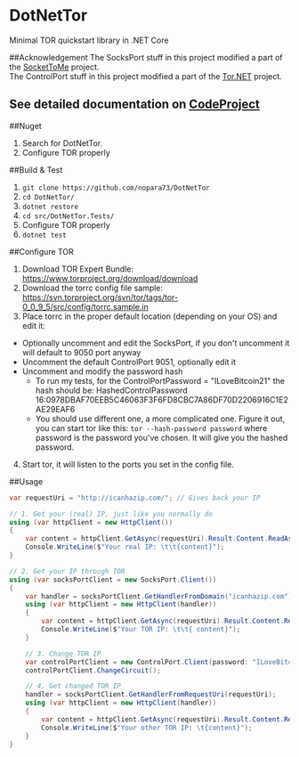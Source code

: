 # DotNetTor
Minimal TOR quickstart library in .NET Core

##Acknowledgement
The SocksPort stuff in this project modified a part of the [SocketToMe](https://github.com/joelverhagen/SocketToMe) project.  
The ControlPort stuff in this project modified a part of the [Tor.NET](https://github.com/sharpbrowser/Tor.NET) project.

## See detailed documentation on [CodeProject](https://www.codeproject.com/script/Articles/ArticleVersion.aspx?waid=225577&aid=1161078)

##Nuget
1. Search for DotNetTor.
2. Configure TOR properly

##Build & Test

1. `git clone https://github.com/nopara73/DotNetTor`
2. `cd DotNetTor/`
3. `dotnet restore`
4. `cd src/DotNetTor.Tests/`
5. Configure TOR properly
6. `dotnet test`

##Configure TOR
1. Download TOR Expert Bundle: https://www.torproject.org/download/download
2. Download the torrc config file sample: https://svn.torproject.org/svn/tor/tags/tor-0_0_9_5/src/config/torrc.sample.in
3. Place torrc in the proper default location (depending on your OS) and edit it:
  - Optionally uncomment and edit the SocksPort, if you don't uncomment it will default to 9050 port anyway
  - Uncomment the default ControlPort 9051, optionally edit it
  - Uncomment and modify the password hash
    - To run my tests, for the ControlPortPassword = "ILoveBitcoin21" the hash should be: HashedControlPassword 16:0978DBAF70EEB5C46063F3F6FD8CBC7A86DF70D2206916C1E2AE29EAF6
    - You should use different one, a more complicated one. Figure it out, you can start tor like this: `tor --hash-password password`
      where password is the password you've chosen. It will give you the hashed password.
4. Start tor, it will listen to the ports you set in the config file.

##Usage
```cs
var requestUri = "http://icanhazip.com/"; // Gives back your IP

// 1. Get your (real) IP, just like you normally do
using (var httpClient = new HttpClient())
{
	var content = httpClient.GetAsync(requestUri).Result.Content.ReadAsStringAsync().Result;
	Console.WriteLine($"Your real IP: \t\t{content}");
}

// 2. Get your IP through TOR
using (var socksPortClient = new SocksPort.Client())
{
	var handler = socksPortClient.GetHandlerFromDomain("icanhazip.com");
	using (var httpClient = new HttpClient(handler))
	{
		var content = httpClient.GetAsync(requestUri).Result.Content.ReadAsStringAsync().Result;
		Console.WriteLine($"Your TOR IP: \t\t{ content}");
	}

	// 3. Change TOR IP
	var controlPortClient = new ControlPort.Client(password: "ILoveBitcoin21");
	controlPortClient.ChangeCircuit();

	// 4. Get changed TOR IP
	handler = socksPortClient.GetHandlerFromRequestUri(requestUri);
	using (var httpClient = new HttpClient(handler))
	{
		var content = httpClient.GetAsync(requestUri).Result.Content.ReadAsStringAsync().Result;
		Console.WriteLine($"Your other TOR IP: \t{content}");
	}
}
```
